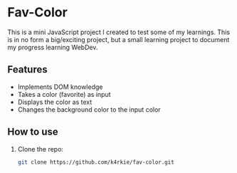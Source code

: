 # Fav-Color

This is a mini JavaScript project I created to test some of my learnings. This is in no form a big/exciting project, but a small learning project to document my progress learning WebDev.

## Features

- Implements DOM knowledge
- Takes a color (favorite) as input
- Displays the color as text
- Changes the background color to the input color

## How to use

1. Clone the repo:

   ```bash
   git clone https://github.com/k4rkie/fav-color.git
   ```
